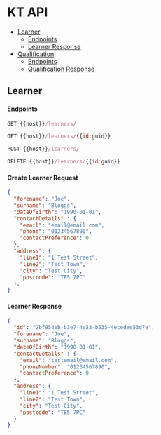 # KT API

- [Learner](#Learner)
  - [Endpoints](#endpoints-Learner)
  - [Learner Response](#Learner-request)
- [Qualification](#qualification)
  - [Endpoints](#endpoints-qualification)
  - [Qualification Response](#qualification-response)

## Learner

#### Endpoints
```js
GET {{host}}/learners/
```
```js
GET {{host}}/learners/{{id:guid}}
```
```js
POST {{host}}/learners/
```
```js
DELETE {{host}}/learners/{{id:guid}}
```

#### Create Learner Request
```json
{
  "forename": "Joe",
  "surname": "Bloggs",
  "dateOfBirth": "1990-01-01",
  "contactDetails" : {
    "email": "email@email.com",
    "phone": "01234567890",
    "contactPreference": 0
  },
  "address": {
    "line1": "1 Test Street",
    "line2": "Test Town",
    "city": "Test City",
    "postcode": "TE5 7PC"
  },
}
```

#### Learner Response
```json
{
  "id": "2bf954eb-b3e7-4e53-b535-4ecedee53d7e",
  "forename": "Joe",
  "surname": "Bloggs",
  "dateOfBirth": "1990-01-01",
  "contactDetails" : {
    "email": "testemail@email.com",
    "phoneNumber": "01234567890",
    "contactPreference": 0
  },
  "address": {
    "line1": "1 Test Street",
    "line2": "Test Town",
    "city": "Test City",
    "postcode": "TE5 7PC"
  }
}
```

